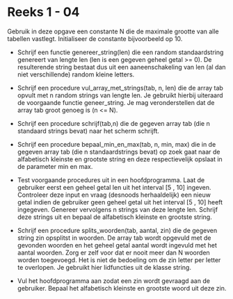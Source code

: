 # Reeks 1 - 04

Gebruik in deze opgave een constante N die de maximale grootte van alle tabellen vastlegt. Initialiseer de constante bijvoorbeeld op 10.

- Schrijf een functie genereer_string(len) die een random standaardstring genereert van lengte len (len is een gegeven 
  geheel getal >= 0). De resulterende string bestaat dus uit een aaneenschakeling van len (al dan niet verschillende) 
  random kleine letters.


- Schrijf een procedure vul_array_met_strings(tab, n, len) die de array tab opvult met n random strings van lengte len. 
  Je gebruikt hierbij uiteraard de voorgaande functie geneer_string. Je mag veronderstellen dat de array tab groot genoeg is (n <= N).
  

- Schrijf een procedure schrijf(tab,n) die de gegeven array tab (die n standaard strings bevat) naar het scherm schrijft.
  

- Schrijf een procedure bepaal_min_en_max(tab, n, min, max) die in de gegeven array tab (die n standaardstrings bevat) 
  op zoek gaat naar de alfabetisch kleinste en grootste string en deze respectievelijk opslaat in de parameter min en max.


- Test voorgaande procedures uit in een hoofdprogramma.
Laat de gebruiker eerst een geheel getal len uit het interval [5 , 10] ingeven. Controleer deze input en vraag 
  (desnoods herhaaldelijk) een nieuw getal indien de gebruiker geen geheel getal uit het interval [5 , 10] heeft ingegeven.
Genereer vervolgens n strings van deze lengte len. Schrijf deze strings uit en bepaal de alfabetisch kleinste en grootste string.
  

- Schrijf een procedure splits_woorden(tab, aantal, zin) die de gegeven string zin opsplitst in woorden. De array tab 
  wordt opgevuld met de gevonden woorden en het geheel getal aantal wordt ingevuld met het aantal woorden. Zorg er zelf 
  voor dat er nooit meer dan N woorden worden toegevoegd. Het is niet de bedoeling om de zin letter per letter te 
  overlopen. Je gebruikt hier lidfuncties uit de klasse string.
 
 
- Vul het hoofdprogramma aan zodat een zin wordt gevraagd aan de gebruiker. Bepaal het alfabetisch kleinste en grootste 
  woord uit deze zin.